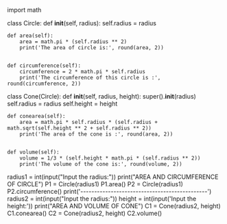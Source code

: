 import math


class Circle:
    def __init__(self, radius):
        self.radius = radius

    def area(self):
        area = math.pi * (self.radius ** 2)
        print('The area of circle is:', round(area, 2))


    def circumference(self):
        circumference = 2 * math.pi * self.radius
        print('The circumference of this circle is :', round(circumference, 2))


class Cone(Circle):
    def __init__(self, radius, height):
        super().__init__(radius)
        self.radius = radius
        self.height = height


    def conearea(self):
        area = math.pi * self.radius * (self.radius + math.sqrt(self.height ** 2 + self.radius ** 2))
        print('The area of the cone is :', round(area, 2))


    def volume(self):
        volume = 1/3 * (self.height * math.pi * (self.radius ** 2))
        print('The volume of the cone is:', round(volume, 2))



radius1 = int(input("Input the radius:"))
print("AREA AND CIRCUMFERENCE OF CIRCLE")
P1 = Circle(radius1)
P1.area()
P2 = Circle(radius1)
P2.circumference()
print('----------------------------------------------')
radius2 = int(input("Input the radius:"))
height = int(input('Input the height:'))
print("AREA AND VOLUME OF CONE")
C1 = Cone(radius2, height)
C1.conearea()
C2 = Cone(radius2, height)
C2.volume()

